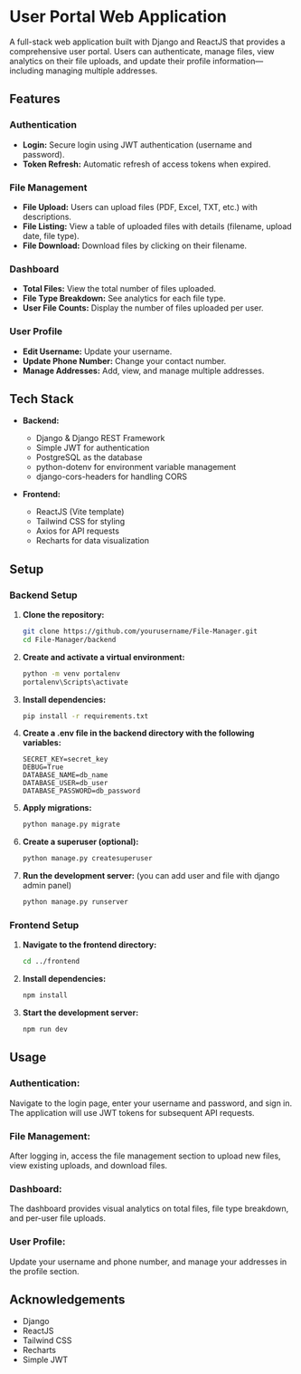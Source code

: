 # User Portal Web Application

A full-stack web application built with Django and ReactJS that provides a comprehensive user portal. Users can authenticate, manage files, view analytics on their file uploads, and update their profile information—including managing multiple addresses.

## Features

### Authentication
- **Login:** Secure login using JWT authentication (username and password).
- **Token Refresh:** Automatic refresh of access tokens when expired.

### File Management
- **File Upload:** Users can upload files (PDF, Excel, TXT, etc.) with descriptions.
- **File Listing:** View a table of uploaded files with details (filename, upload date, file type).
- **File Download:** Download files by clicking on their filename.

### Dashboard
- **Total Files:** View the total number of files uploaded.
- **File Type Breakdown:** See analytics for each file type.
- **User File Counts:** Display the number of files uploaded per user.

### User Profile
- **Edit Username:** Update your username.
- **Update Phone Number:** Change your contact number.
- **Manage Addresses:** Add, view, and manage multiple addresses.

## Tech Stack

- **Backend:** 
  - Django & Django REST Framework
  - Simple JWT for authentication
  - PostgreSQL as the database
  - python-dotenv for environment variable management
  - django-cors-headers for handling CORS

- **Frontend:** 
  - ReactJS (Vite template)
  - Tailwind CSS for styling
  - Axios for API requests
  - Recharts for data visualization

## Setup

### Backend Setup

1. **Clone the repository:**
   ```bash
   git clone https://github.com/yourusername/File-Manager.git
   cd File-Manager/backend
   ```

2. **Create and activate a virtual environment:**
   ```bash
   python -m venv portalenv
   portalenv\Scripts\activate
   ```

3. **Install dependencies:**
   ```bash
   pip install -r requirements.txt
   ```

4. **Create a .env file in the backend directory with the following variables:**
   ```env
   SECRET_KEY=secret_key
   DEBUG=True
   DATABASE_NAME=db_name
   DATABASE_USER=db_user
   DATABASE_PASSWORD=db_password
   ```

5. **Apply migrations:**
   ```bash
   python manage.py migrate
   ```

6. **Create a superuser (optional):**
   ```bash
   python manage.py createsuperuser 
   ```

7. **Run the development server:**  (you can add user and file with django admin panel)
   ```bash
   python manage.py runserver
   ```

### Frontend Setup

1. **Navigate to the frontend directory:**
   ```bash
   cd ../frontend
   ```

2. **Install dependencies:**
   ```bash
   npm install
   ```

3. **Start the development server:**
   ```bash
   npm run dev
   ```

## Usage

### Authentication:
Navigate to the login page, enter your username and password, and sign in. The application will use JWT tokens for subsequent API requests.

### File Management:
After logging in, access the file management section to upload new files, view existing uploads, and download files.

### Dashboard:
The dashboard provides visual analytics on total files, file type breakdown, and per-user file uploads.

### User Profile:
Update your username and phone number, and manage your addresses in the profile section.


## Acknowledgements

- Django
- ReactJS
- Tailwind CSS
- Recharts
- Simple JWT
